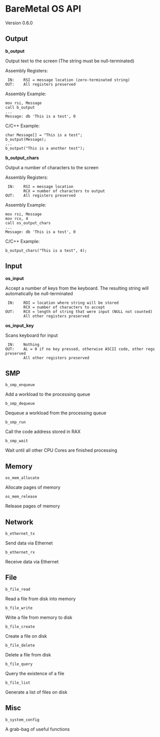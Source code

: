 # BareMetal OS API #

Version 0.6.0


## Output ##

**b_output**

Output text to the screen (The string must be null-terminated)

Assembly Registers:

	 IN:	RSI = message location (zero-terminated string)
	OUT:	All registers preserved

Assembly Example:

	mov rsi, Message
	call b_output
	...
	Message: db 'This is a test', 0

C/C++ Example:

	char Message[] = "This is a test";
	b_output(Message);
	...
	b_output("This is a another test");

**b_output_chars**

Output a number of characters to the screen

Assembly Registers:

	 IN:	RSI = message location
			RCX = number of characters to output
	OUT:	All registers preserved

Assembly Example:

	mov rsi, Message
	mov rcx, 4
	call os_output_chars
	...
	Message: db 'This is a test', 0

C/C++ Example:

	b_output_chars("This is a test", 4);

## Input ##

**os_input**

Accept a number of keys from the keyboard. The resulting string will automatically be null-terminated

	 IN:	RDI = location where string will be stored
			RCX = number of characters to accept
	OUT:	RCX = length of string that were input (NULL not counted)
			All other registers preserved

**os_input_key**

Scans keyboard for input

	 IN:	Nothing
	OUT:	AL = 0 if no key pressed, otherwise ASCII code, other regs preserved
			All other registers preserved


## SMP ##

	b_smp_enqueue
Add a workload to the processing queue

	b_smp_dequeue
Dequeue a workload from the processing queue

	b_smp_run
Call the code address stored in RAX

	b_smp_wait
Wait until all other CPU Cores are finished processing


## Memory ##

	os_mem_allocate
Allocate pages of memory

	os_mem_release
Release pages of memory


## Network ##

	b_ethernet_tx
Send data via Ethernet


	b_ethernet_rx
Receive data via Ethernet


## File ##

	b_file_read
Read a file from disk into memory

	b_file_write
Write a file from memory to disk

	b_file_create
Create a file on disk

	b_file_delete
Delete a file from disk

	b_file_query
Query the existence of a file

	b_file_list
Generate a list of files on disk


## Misc ##

	b_system_config
A grab-bag of useful functions
